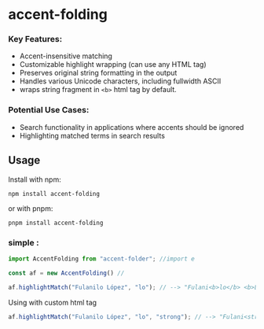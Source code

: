 # accent-folding


### Key Features:

- Accent-insensitive matching
- Customizable highlight wrapping (can use any HTML tag)
- Preserves original string formatting in the output
- Handles various Unicode characters, including fullwidth ASCII
- wraps string fragment in `<b>` html tag by default.

### Potential Use Cases:

- Search functionality in applications where accents should be ignored
- Highlighting matched terms in search results


## Usage

Install with npm:

```shell
npm install accent-folding
```

or  with pnpm:

```shell
pnpm install accent-folding
```

### simple :

```js
import AccentFolding from "accent-folder"; //import e

const af = new AccentFolding() // 

af.highlightMatch("Fulanilo López", "lo"); // --> "Fulani<b>lo</b> <b>Ló</b>pez"
```
Using with custom html tag

```js
af.highlightMatch("Fulanilo López", "lo", "strong"); // --> "Fulani<strong>lo</strong> <strong>Ló</strong>pez"
```